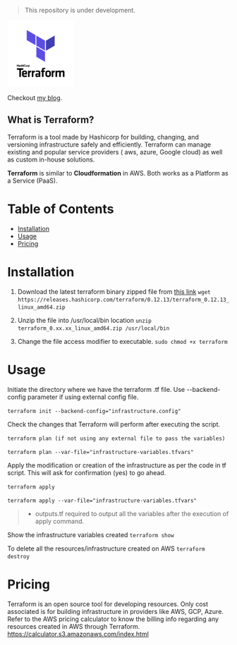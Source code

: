 > This repository is under development.

<img src="logo.png" width=30% height=30%>

Checkout [my blog](http://hakersparadise.blogspot.com/).

## What is Terraform? 

Terraform is a tool made by Hashicorp for building, changing, and versioning infrastructure safely and efficiently. Terraform can manage existing and popular service providers ( aws, azure, Google cloud) as well as custom in-house solutions.

**Terraform** is similar to **Cloudformation** in AWS. Both works as a Platform as a Service (PaaS).


# Table of Contents

   * [Installation](#installation)
   * [Usage](#usage)
   * [Pricing](#pricing)

# Installation

1) Download the latest terraform binary zipped file from [this link](https://www.terraform.io/downloads.html)
```wget https://releases.hashicorp.com/terraform/0.12.13/terraform_0.12.13_linux_amd64.zip```

2) Unzip the file into /usr/local/bin location
```unzip terraform_0.xx.xx_linux_amd64.zip /usr/local/bin```

3) Change the file access modifier to executable.
```sudo chmod +x terraform```

# Usage

Initiate the directory where we have the terraform .tf file. Use --backend-config parameter if using external config file.

```terraform init --backend-config="infrastructure.config"```

Check the changes that Terraform will perform after executing the script.

```terraform plan (if not using any external file to pass the variables)```

```terraform plan --var-file="infrastructure-variables.tfvars"```

Apply the modification or creation of the infrastructure as per the code in tf script. This will ask for confirmation (yes) to go ahead.

```terraform apply```

```terraform apply --var-file="infrastructure-variables.tfvars"```

> - outputs.tf required to output all the variables after the execution of apply command.

Show the infrastructure variables created
```terraform show```

To delete all the resources/infrastructure created on AWS
```terraform destroy```

# Pricing

Terraform is an open source tool for developing resources. 
Only cost associated is for building infrastructure in providers like AWS, GCP, Azure.
Refer to the AWS pricing calculator to know the billing info regarding any resources created in AWS through Terraform.
https://calculator.s3.amazonaws.com/index.html